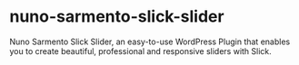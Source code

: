 # nuno-sarmento-slick-slider
Nuno Sarmento Slick Slider, an easy-to-use WordPress Plugin that enables you to create beautiful, professional and responsive sliders with Slick.
